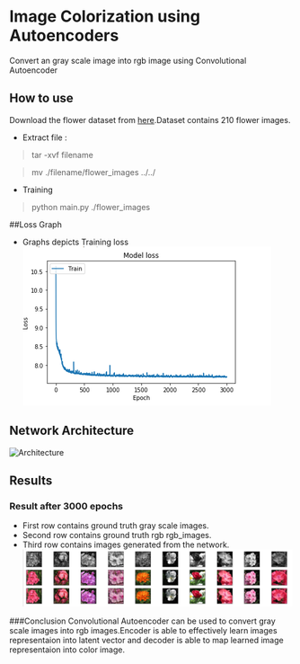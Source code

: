 # Image Colorization using Autoencoders

Convert an gray scale image into rgb image using Convolutional Autoencoder
## How to use
Download the flower dataset from [here](https://www.kaggle.com/olgabelitskaya/flower-color-images).Dataset contains 210 flower images.

- Extract file :
> tar -xvf filename

> mv ./filename/flower_images ../../

- Training
> python main.py ./flower_images


##Loss Graph
- Graphs depicts Training loss
![Model_loss](https://github.com/Aayushktyagi/Gray-to-RGB/blob/master/Results/Model_loss.png)

## Network Architecture

![Architecture](https://github.com/Aayushktyagi/Grey-to-RGB/blob/master/Results/Network_image_colourize.png)

## Results
### Result after 3000 epochs
- First row contains ground truth gray scale images.
- Second row contains ground truth rgb rgb_images.
- Third row contains images generated from the network.
![Results](https://github.com/Aayushktyagi/Gray-to-RGB/blob/master/Results/Results_e_3000.png)

###Conclusion
Convolutional Autoencoder can be used to convert gray scale images into rgb images.Encoder is able
to effectively learn images representaion into latent vector and decoder is able to map learned
image representaion into color image.
